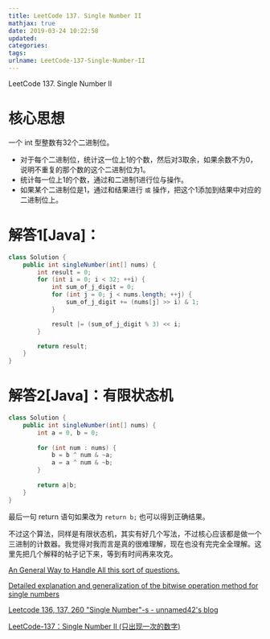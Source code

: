 ```yaml
---
title: LeetCode 137. Single Number II
mathjax: true
date: 2019-03-24 10:22:58
updated:
categories:
tags:
urlname: LeetCode-137-Single-Number-II
---
```


LeetCode 137. Single Number II

<!-- more -->

# 核心思想

一个 int 型整数有32个二进制位。

- 对于每个二进制位，统计这一位上1的个数，然后对3取余，如果余数不为0，说明不重复的那个数的这个二进制位为1。
- 统计每一位上1的个数，通过和二进制1进行位与操作。
- 如果某个二进制位是1，通过和结果进行 `或` 操作，把这个1添加到结果中对应的二进制位上。



# 解答1[Java]：

```java
class Solution {
    public int singleNumber(int[] nums) {
        int result = 0;
        for (int i = 0; i < 32; ++i) {
            int sum_of_j_digit = 0;
            for (int j = 0; j < nums.length; ++j) {
                sum_of_j_digit += (nums[j] >> i) & 1;
            }

            result |= (sum_of_j_digit % 3) << i;
        }

        return result;
    }
}
```

# 解答2[Java]：有限状态机

```java
class Solution {
    public int singleNumber(int[] nums) {
        int a = 0, b = 0;
        
        for (int num : nums) {
            b = b ^ num & ~a;
            a = a ^ num & ~b;
        }
        
        return a|b;
    }
}
```

最后一句 return 语句如果改为 `return b;` 也可以得到正确结果。

不过这个算法，同样是有限状态机，其实有好几个写法，不过核心应该都是做一个三进制的计数器。我觉得对我而言是真的很难理解，现在也没有完完全全理解。这里先把几个解释的帖子记下来，等到有时间再来攻克。



[An General Way to Handle All this sort of questions.](https://leetcode.com/problems/single-number-ii/discuss/43296/An-General-Way-to-Handle-All-this-sort-of-questions.)

[Detailed explanation and generalization of the bitwise operation method for single numbers](https://leetcode.com/problems/single-number-ii/discuss/43295/Detailed-explanation-and-generalization-of-the-bitwise-operation-method-for-single-numbers)

[Leetcode 136, 137, 260 "Single Number"-s - unnamed42's blog](https://unnamed42.github.io/2016-02-08-Leetcode-136-137-260-Single-Number-s.html)

[LeetCode-137：Single Number II (只出现一次的数字)](https://blog.csdn.net/Koala_Tree/article/details/80228525)

